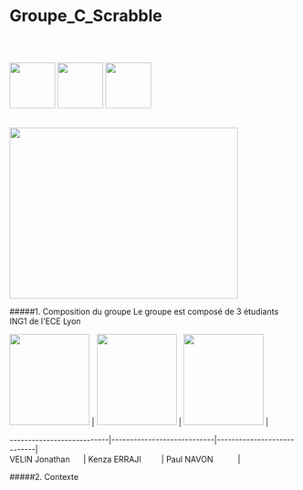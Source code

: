 # Groupe_C_Scrabble
```cs
                                                                          PROJET SCRABBLE
```
&nbsp; &nbsp; &nbsp; &nbsp; &nbsp; &nbsp; &nbsp; &nbsp; &nbsp; &nbsp; &nbsp; &nbsp; &nbsp; &nbsp; &nbsp; &nbsp; &nbsp; &nbsp; &nbsp; &nbsp; &nbsp; &nbsp; &nbsp; &nbsp; &nbsp; &nbsp; &nbsp; &nbsp; &nbsp; &nbsp; &nbsp; &nbsp; &nbsp; &nbsp; &nbsp; &nbsp; &nbsp; &nbsp; &nbsp; &nbsp; &nbsp; &nbsp; &nbsp; &nbsp; &nbsp; &nbsp; &nbsp; &nbsp; &nbsp; &nbsp; &nbsp; &nbsp; &nbsp; &nbsp; &nbsp; &nbsp; &nbsp; &nbsp; &nbsp; &nbsp; &nbsp; &nbsp; 
<img src="https://www.dropbox.com/s/yuyidhipf10bm62/21118-bubka-lettrescrabbleE.png?dl=1" width="80" height="80" /> <img src="https://www.dropbox.com/s/l8rhc628ngy25rg/21116-bubka-lettrescrabbleC_vista.ico?dl=1" width="80" height="80" /> <img src="https://www.dropbox.com/s/yuyidhipf10bm62/21118-bubka-lettrescrabbleE.png?dl=1" width="80" height="80" />

&nbsp; &nbsp; &nbsp; &nbsp; &nbsp; &nbsp; &nbsp; &nbsp; &nbsp; &nbsp; &nbsp; &nbsp; &nbsp; &nbsp; &nbsp; &nbsp; &nbsp; &nbsp; &nbsp; &nbsp; &nbsp; &nbsp; &nbsp; &nbsp; &nbsp; &nbsp; &nbsp; &nbsp; &nbsp; &nbsp; &nbsp; &nbsp; &nbsp; &nbsp; &nbsp; &nbsp; &nbsp; &nbsp; &nbsp; &nbsp; &nbsp; &nbsp; &nbsp; &nbsp; &nbsp; &nbsp; &nbsp; &nbsp; &nbsp; &nbsp; &nbsp; &nbsp; &nbsp; <img src="https://lh3.googleusercontent.com/qgFIwDrbiKmk4VHi-WASd6C_l5KIbVMabihQcC5cpG98gPO_uTD_OO2LVE6QOdvmLRA8awgAJgVIyaf1fJQi9ZXi9YGuu900=s750" width="400" height="300" />

#####1. Composition du groupe 
Le groupe est composé de 3 étudiants ING1 de l'ECE Lyon<br />

<img src="https://www.dropbox.com/s/i4nnp7l4jcnug0q/Photo_Jojo.png?dl=1" width="140" height="160" />
  | <img src="https://www.dropbox.com/s/ub7p5fliubx9nmm/eb984b83-8743-4ef1-b567-0e568ebf2ba7%202-2.jpg?dl=1" width="140" height="160" />
  | <img src="https://www.dropbox.com/s/shvxukmp3l189tj/202002-%20Photo%20Paul%20rogn%C3%A9%20%5B1145%5D-2.jpg?dl=1" width="140" height="160" /> |

---------------------------|----------------------------|----------------------------|<br />
VELIN Jonathan &nbsp; &nbsp; &nbsp;| Kenza ERRAJI &nbsp; &nbsp; &nbsp; &nbsp; | Paul NAVON &nbsp; &nbsp; &nbsp; &nbsp; &nbsp; |

#####2. Contexte 
